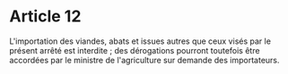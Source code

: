 # Article 12

L'importation des viandes, abats et issues autres que ceux visés par le présent arrêté est interdite ; des dérogations pourront toutefois être accordées par le ministre de l'agriculture sur demande des importateurs.
